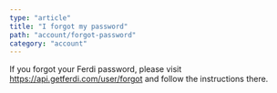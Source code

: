 ```yaml
---
type: "article"
title: "I forgot my password"
path: "account/forgot-password"
category: "account"
---
```


If you forgot your Ferdi password, please visit <https://api.getferdi.com/user/forgot> and follow the instructions there.